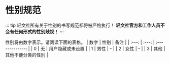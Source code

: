 # 性别规范

::: tip
轻文社所有关于性别的书写规范都将被严格执行！ **轻文社官方和工作人员不会有任何形式的性别歧视！**
:::

性别将由数字表示。请阅读下面的表格。
| 数字  | 性别  | 备注             |
| :---: | :---: | :-------------: |
| 0     | 无    | 用户隐藏或未设置  |
| 1     | 男性  | -                |
| 2     | 女性  | -                |
| 3     | 其他  | 其他不便分类的性别 |
